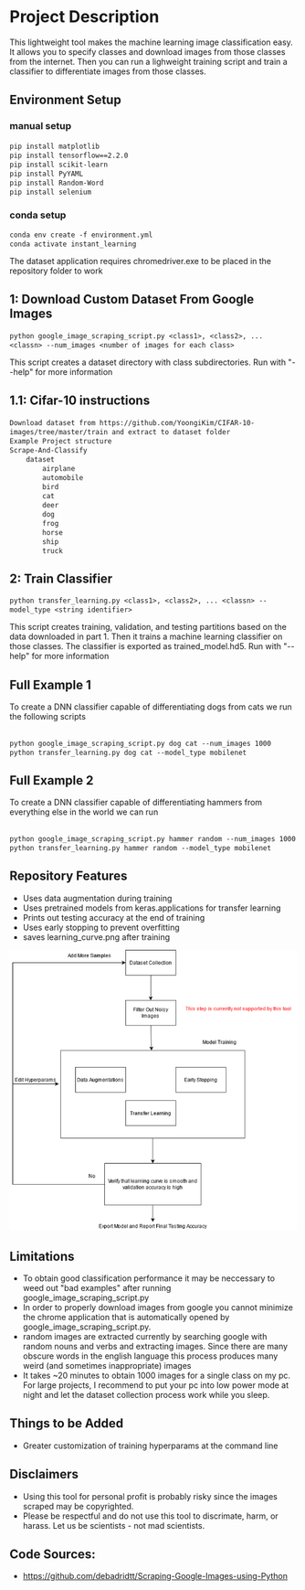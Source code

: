 # Project Description
This lightweight tool makes the machine learning image classification easy. It allows you to specify classes and download images from those classes from the internet. Then you can run a lighweight training script and train a classifier to differentiate images from those classes.

## Environment Setup 
### manual setup
    pip install matplotlib
    pip install tensorflow==2.2.0
    pip install scikit-learn
    pip install PyYAML
    pip install Random-Word 
    pip install selenium
### conda setup
    conda env create -f environment.yml
    conda activate instant_learning
The dataset application requires chromedriver.exe to be placed in the repository folder to work

## 1: Download Custom Dataset From Google Images
    python google_image_scraping_script.py <class1>, <class2>, ... <classn> --num_images <number of images for each class>
This script creates a dataset directory with class subdirectories. Run with "--help" 
for more information

## 1.1: Cifar-10 instructions
    Download dataset from https://github.com/YoongiKim/CIFAR-10-images/tree/master/train and extract to dataset folder
    Example Project structure
    Scrape-And-Classify
        dataset
            airplane
            automobile
            bird
            cat
            deer
            dog
            frog
            horse
            ship
            truck

## 2: Train Classifier
    python transfer_learning.py <class1>, <class2>, ... <classn> --model_type <string identifier>
This script creates training, validation, and testing partitions based on the data downloaded in part 1. Then it trains a machine learning classifier on those classes. The classifier is exported as trained_model.hd5. Run with "--help" for more information

## Full Example 1
To create a DNN classifier capable of differentiating dogs from cats we run the following scripts
##
    python google_image_scraping_script.py dog cat --num_images 1000
    python transfer_learning.py dog cat --model_type mobilenet

## Full Example 2
To create a DNN classifier capable of differentiating hammers from everything else in the world we can run
##
    python google_image_scraping_script.py hammer random --num_images 1000
    python transfer_learning.py hammer random --model_type mobilenet    

## Repository Features
* Uses data augmentation during training 
* Uses pretrained models from keras.applications for transfer learning
* Prints out testing accuracy at the end of training
* Uses early stopping to prevent overfitting
* saves learning_curve.png after training

![Alt text](graphics/machine_learning.png?raw=true "Title")
## Limitations
* To obtain good classification performance it may be neccessary to weed out "bad examples" after running google_image_scraping_script.py
* In order to properly download images from google you cannot minimize the chrome application that is automatically opened by google_image_scraping_script.py.
* random images are extracted currently by searching google with random nouns and verbs and extracting images. Since there are many obscure words in the english language this process produces many weird (and sometimes inappropriate) images
* It takes ~20 minutes to obtain 1000 images for a single class on my pc. For large projects, I recommend to put your pc into low power mode at night and let the dataset collection process work while you sleep.

## Things to be Added
* Greater customization of training hyperparams at the command line

## Disclaimers
* Using this tool for personal profit is probably risky since the images scraped may be copyrighted.
* Please be respectful and do not use this tool to discrimate, harm, or harass. Let us be scientists - not mad scientists. 


## Code Sources:
* https://github.com/debadridtt/Scraping-Google-Images-using-Python



